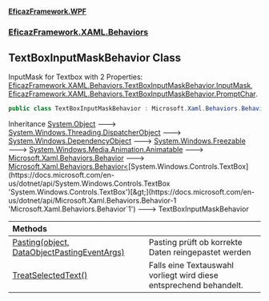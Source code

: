 #### [EficazFramework.WPF](EficazFrameworkWPF.md 'EficazFramework WPF')
### [EficazFramework.XAML.Behaviors](EficazFrameworkWPF.md#EficazFramework.XAML.Behaviors 'EficazFramework.XAML.Behaviors')

## TextBoxInputMaskBehavior Class

InputMask for Textbox with 2 Properties: [EficazFramework.XAML.Behaviors.TextBoxInputMaskBehavior.InputMask](https://docs.microsoft.com/en-us/dotnet/api/EficazFramework.XAML.Behaviors.TextBoxInputMaskBehavior.InputMask 'EficazFramework.XAML.Behaviors.TextBoxInputMaskBehavior.InputMask'), [EficazFramework.XAML.Behaviors.TextBoxInputMaskBehavior.PromptChar](https://docs.microsoft.com/en-us/dotnet/api/EficazFramework.XAML.Behaviors.TextBoxInputMaskBehavior.PromptChar 'EficazFramework.XAML.Behaviors.TextBoxInputMaskBehavior.PromptChar').

```csharp
public class TextBoxInputMaskBehavior : Microsoft.Xaml.Behaviors.Behavior<System.Windows.Controls.TextBox>
```

Inheritance [System.Object](https://docs.microsoft.com/en-us/dotnet/api/System.Object 'System.Object') &#129106; [System.Windows.Threading.DispatcherObject](https://docs.microsoft.com/en-us/dotnet/api/System.Windows.Threading.DispatcherObject 'System.Windows.Threading.DispatcherObject') &#129106; [System.Windows.DependencyObject](https://docs.microsoft.com/en-us/dotnet/api/System.Windows.DependencyObject 'System.Windows.DependencyObject') &#129106; [System.Windows.Freezable](https://docs.microsoft.com/en-us/dotnet/api/System.Windows.Freezable 'System.Windows.Freezable') &#129106; [System.Windows.Media.Animation.Animatable](https://docs.microsoft.com/en-us/dotnet/api/System.Windows.Media.Animation.Animatable 'System.Windows.Media.Animation.Animatable') &#129106; [Microsoft.Xaml.Behaviors.Behavior](https://docs.microsoft.com/en-us/dotnet/api/Microsoft.Xaml.Behaviors.Behavior 'Microsoft.Xaml.Behaviors.Behavior') &#129106; [Microsoft.Xaml.Behaviors.Behavior&lt;](https://docs.microsoft.com/en-us/dotnet/api/Microsoft.Xaml.Behaviors.Behavior-1 'Microsoft.Xaml.Behaviors.Behavior`1')[System.Windows.Controls.TextBox](https://docs.microsoft.com/en-us/dotnet/api/System.Windows.Controls.TextBox 'System.Windows.Controls.TextBox')[&gt;](https://docs.microsoft.com/en-us/dotnet/api/Microsoft.Xaml.Behaviors.Behavior-1 'Microsoft.Xaml.Behaviors.Behavior`1') &#129106; TextBoxInputMaskBehavior

| Methods | |
| :--- | :--- |
| [Pasting(object, DataObjectPastingEventArgs)](TextBoxInputMaskBehavior.Pasting(object,DataObjectPastingEventArgs).md 'EficazFramework.XAML.Behaviors.TextBoxInputMaskBehavior.Pasting(object, System.Windows.DataObjectPastingEventArgs)') | Pasting prüft ob korrekte Daten reingepastet werden |
| [TreatSelectedText()](TextBoxInputMaskBehavior.TreatSelectedText().md 'EficazFramework.XAML.Behaviors.TextBoxInputMaskBehavior.TreatSelectedText()') | Falls eine Textauswahl vorliegt wird diese entsprechend behandelt. |
